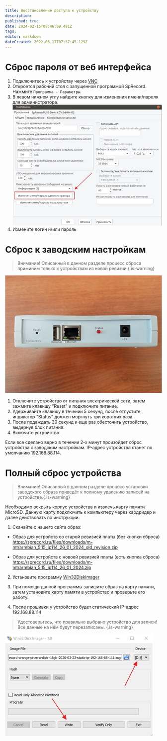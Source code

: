 ```yaml
---
title: Восстановление доступа к устройству
description: 
published: true
date: 2024-02-15T08:46:09.491Z
tags: 
editor: markdown
dateCreated: 2022-06-17T07:37:45.129Z
---
```


# Сброс пароля от веб интерфейса
1. Подключитесь к устройству через [VNC](/ru/m-mt/additional_settings/vnc)
2. Откроется рабочий стол с запущенной программой SpRecord. Нажмите `Программа - Параметры`.
3. В левом нижнем углу найдите кнопку для изменения имени/пароля для администратора.
![change_password.jpg](/m-mt/change_password.jpg)
4. Измените логин и/или пароль

# Сброс к заводским настройкам
> Внимание! Описанный в данном разделе процесс сброса приминим только к устройствам из новой ревизии.{.is-warning}

![mt_reset.jpg](/m-mt/mt_reset.jpg)

1. Отключите устройство от питания электрической сети, затем зажмите клавишу "Reset" и подключите питание. 
2. Удерживайте клавишу в течении 5 секунд, после отпустите, индикатор "Status" должен моргнуть три коротких раза. 
3. После подаждать 30 секунд и еще раз обесточить устройство, выдернув блок питания. 
4. Включите устройство. 

Если все сделано верно в течении 2-х минут произойдет сброс устройства к заводским настройкам. 
IP-адрес устройства станет по умолчанию 192.168.88.114.  

# Полный сброс устройства

> Внимание! Описанный в данном разделе процесс установки заводского образа приведёт к полному удалению записей на устройстве.{.is-warning}

Необходимо вскрыть корпус устройства и извлечь карту памяти MicroSD. Данную карту подключить к компьютеру через кардридер и далее действовать по инструкции:

1. Скачайте с нашего сайта образ:
- Образ для устройств со старой ревизией платы (без кнопки сброса)
https://sprecord.ru/files/downloads/m-mt/armbian_5.15_ip114_26_01_2024_old_revision.zip

- Образ для устройств с новоей ревизией платы (есть кнопка сброса)
https://sprecord.ru/files/downloads/m-mt/armbian_5.15_ip114_26_01_2024.zip 

2. Установите программу [Win32DiskImager](https://sourceforge.net/projects/win32diskimager/)

3. При помощи данной программы запишите образ на карту памяти, затем установите карту памяти в устройство и проверьте его работу.
4. После прошивки у устройство будет статический IP-адрес 192.168.88.114
> Удостоверьтесь, что правильно выбрано устройство для записи! Все данные на нём будут перезаписаны.
{.is-warning}

![imager.jpg](/m-mt/imager.jpg)
